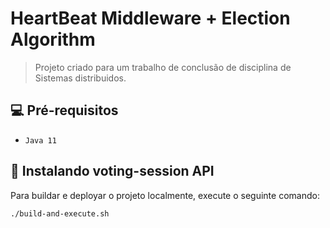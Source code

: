 # HeartBeat Middleware + Election Algorithm


> Projeto criado para um trabalho de conclusão de disciplina de Sistemas distribuidos.


## 💻 Pré-requisitos

* `Java 11`

## 🚀 Instalando voting-session API

Para buildar e deployar o projeto localmente, execute o seguinte comando:

```
./build-and-execute.sh